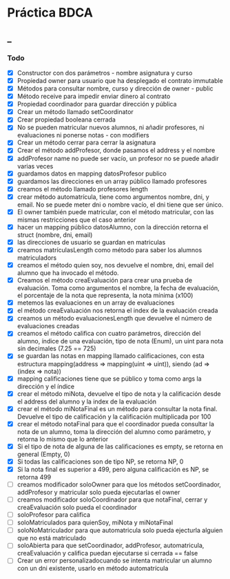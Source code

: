# Práctica BDCA

## _

### Todo

- [x] Constructor con dos parámetros - nombre asignatura y curso
- [x] Propiedad owner para usuario que ha desplegado el contrato immutable
- [x] Métodos para consultar nombre, curso y dirección de owner - public
- [x] Método receive para impedir enviar dinero al contrato
- [x] Propiedad coordinador para guardar dirección y pública
- [x] Crear un método llamado setCoordinator
- [x] Crear propiedad booleana cerrada
- [x] No se pueden matricular nuevos alumnos, ni añadir profesores, ni evaluaciones ni ponerse notas - con modifiers
- [x] Crear un método cerrar para cerrar la asignatura
- [x] Crear el método addProfesor, donde pasamos el address y el nombre
- [x] addProfesor name no puede ser vacío, un profesor no se puede añadir varias veces
- [x] guardamos datos en mapping datosProfesor publico
- [x] guardamos las direcciones en un array público llamado profesores
- [x] creamos el método llamado profesores length
- [x] crear método automatrícula, tiene como argumentos nombre, dni, y email. No se puede meter dni o nombre vacío, el dni tiene que ser único.
- [x] El owner también puede matricular, con el método matricular, con las mismas restricciones que el caso anterior
- [x] hacer un mapping público datosAlumno, con la dirección retorna el struct (nombre, dni, email)
- [x] las direcciones de usuario se guardan en matriculas
- [x] creamos matrículasLength como método para saber los alumnos matriculadors
- [x] creamos el método quien soy, nos devuelve el nombre, dni, email del alumno que ha invocado el método.
- [x] Creamos el método creaEvaluación para crear una prueba de evaluación. Toma como argumentos el nombre, la fecha de evaluación, el porcentaje de la nota que representa, la nota mínima (x100)
- [x] metemos las evaluaciones en un array de evaluaciones
- [x] el método creaEvaluación nos retorna el index de la evaluación creada
- [x] creamos un método evaluacionesLength que devuelve el número de evaluaciones creadas
- [x] creamos el método califica con cuatro parámetros, dirección del alumno, índice de una evaluación, tipo de nota (Enum), un uint para nota sin decimales (7.25 == 725)
- [x] se guardan las notas en mapping llamado calificaciones, con esta estructura mapping(address => mapping(uint => uint)), siendo (ad => (index => nota))
- [x] mapping calificaciones tiene que se público y toma como args la dirección y el índice
- [x] crear el método miNota, devuelve el tipo de nota y la calificación desde el address del alumno y la index de la evaluación
- [x] crear el método miNotaFinal es un método para consultar la nota final. Devuelve el tipo de calificación y la calificación multiplicada por 100
- [x] crear el método notaFinal para que el coordinador pueda consultar la nota de un alumno, toma la dirección del alumno como parámetro, y retorna lo mismo que lo anterior
- [x] Si el tipo de nota de alguna de las calificaciones es empty, se retorna en general (Empty, 0)
- [x] Si todas las calificaciones son de tipo NP, se retorna NP, 0
- [x] Si la nota final es superior a 499, pero alguna calificación es NP, se retorna 499
- [ ] creamos modificador soloOwner para que los métodos setCoordinador, addProfesor y matricular solo pueda ejecutarlas el owner
- [ ] creamos modificador soloCoordinador para que notaFinal, cerrar y creaEvaluación solo pueda el coordinador
- [ ] soloProfesor para califica
- [ ] soloMatriculados para quienSoy, miNota y miNotaFinal
- [ ] soloNoMatriculador para que automatricula solo pueda ejecturla alguien que no está matriculado
- [ ] soloAbierta para que setCoordinador, addProfesor, automatricula, creaEvaluación y califica puedan ejecutarse si cerrada == false
- [ ] Crear un error personalizadocuando se intenta matricular un alumno con un dni existente, usarlo en método automatrícula
